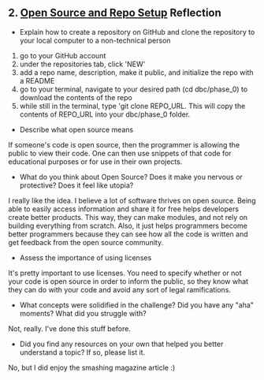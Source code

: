 ## 2. [Open Source and Repo Setup](2_set_up_repo/readme.md) Reflection

* Explain how to create a repository on GitHub and clone the repository to your local computer to a non-technical person  

1. go to your GitHub account
2. under the repositories tab, click 'NEW'
3. add a repo name, description, make it public, and initialize the repo with a README
4. go to your terminal, navigate to your desired path (cd dbc/phase_0) to download the contents of the repo
5. while still in the terminal, type 'git clone REPO_URL. This will copy the contents of REPO_URL into your dbc/phase_0 folder.

* Describe what open source means

If someone's code is open source, then the programmer is allowing the public to view their code.  One can then use snippets of that code for educational purposes or for use in their own projects.

* What do you think about Open Source? Does it make you nervous or protective? Does it feel like utopia?  

I really like the idea.  I believe a lot of software thrives on open source.  Being able to easily access information and share it for free helps developers create better products.  This way, they can make modules, and not rely on building everything from scratch.  Also, it just helps programmers become better programmers because they can see how all the code is written and get feedback from the open source community.

* Assess the importance of using licenses

It's pretty important to use licenses.  You need to specify whether or not your code is open source in order to inform the public, so they know what they can do with your code and avoid any sort of legal ramifications.

* What concepts were solidified in the challenge? Did you have any "aha" moments? What did you struggle with?

Not, really.  I've done this stuff before.

* Did you find any resources on your own that helped you better understand a topic? If so, please list it.

No, but I did enjoy the smashing magazine article :)

<!-- Add your reflection here. Remove the comment markers -->
